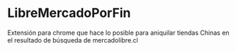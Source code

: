 # LibreMercadoPorFin
Extensión para chrome que hace lo posible para aniquilar tiendas Chinas en el resultado de búsqueda de mercadolibre.cl
